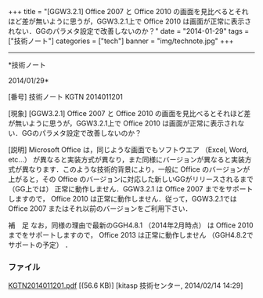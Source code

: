 ﻿+++
title = "[GGW3.2.1] Office 2007 と Office 2010 の画面を見比べるとそれほど差が無いように思うが，GGW3.2.1上で Office 2010 は画面が正常に表示されない．GGのパラメタ設定で改善しないのか？"
date = "2014-01-29"
tags = ["技術ノート"]
categories = ["tech"]
banner = "img/technote.jpg"
+++

-----------------------------------------------------------------------------------------------------------------------------

*技術ノート

2014/01/29*


[番号]
技術ノート KGTN 2014011201

[現象]
[GGW3.2.1] Office 2007 と Office 2010
の画面を見比べるとそれほど差が無いように思うが，GGW3.2.1上で Office 2010
は画面が正常に表示されない．GGのパラメタ設定で改善しないのか？

[説明]
Microsoft Office は，同じような画面でもソフトウエア （Excel, Word,
etc...）
が異なると実装方式が異なり，また同様にバージョンが異なると実装方式が異なります．このような技術的背景により，一般に
Office のバージョンが上がると，その Office
のバージョンに対応した新しいGGがリリースされるまで （GG上では）
正常に動作しません．GGW3.2.1 は Office 2007 までをサポートしますので，
Office 2010 は正常に動作しません．従って，GGW3.2.1では Office 2007
またはそれ以前のバージョンをご利用下さい．

補　足
なお，同様の理由で最新のGGH4.8.1 （2014年2月時点） は Office 2010
までをサポートしますので， Office 2013 は正常に動作しません
（GGH4.8.2でサポートの予定） ．


### ファイル

 
 


[KGTN2014011201.pdf](http://techreport.kitasp.net/attachments/download/1563/KGTN2014011201.pdf)
 [(56.6 KB)] [kitasp 技術センター, 2014/02/14
14:29]


 


 

